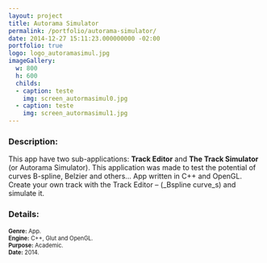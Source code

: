 ```yaml
---
layout: project
title: Autorama Simulator
permalink: /portfolio/autorama-simulator/
date: 2014-12-27 15:11:23.000000000 -02:00
portfolio: true
logo: logo_autoramasimul.jpg
imageGallery:
  w: 800
  h: 600
  childs:
  - caption: teste
    img: screen_autormasimul0.jpg
  - caption: teste
    img: screen_autormasimul1.jpg
---
```


 <span/>

### Description:

This app have two sub-applications: __Track Editor__ and __The Track Simulator__ (or Autorama Simulator).
This application was made to test the potential of curves B-spline, Belzier and others… App written in C++ and OpenGL.
Create your own track with the Track Editor – (_Bspline curve_s) and simulate it.

### Details:
<p style="font-size:0.8em">
<strong>Genre:</strong> App.<br>
<strong>Engine:</strong> C++, Glut and OpenGL.<br>
<strong>Purpose:</strong> Academic.<br>
<strong>Date:</strong> 2014.<br>
</p>
